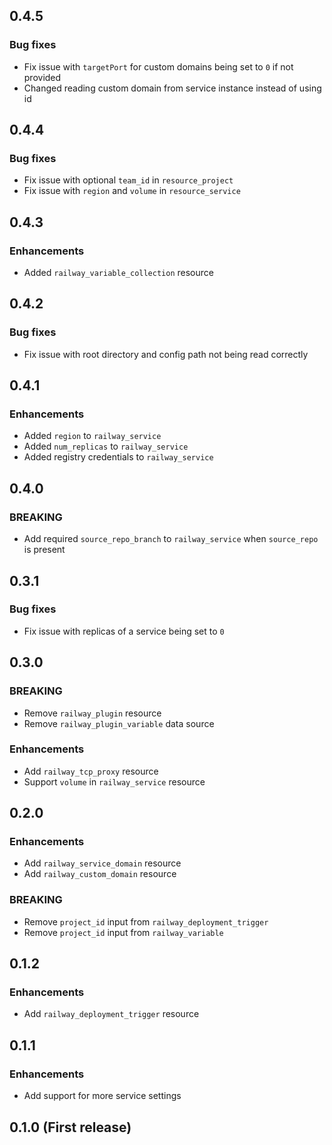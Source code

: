 ## 0.4.5

### Bug fixes
* Fix issue with `targetPort` for custom domains being set to `0` if not provided
* Changed reading custom domain from service instance instead of using id

## 0.4.4

### Bug fixes
* Fix issue with optional `team_id` in `resource_project`
* Fix issue with `region` and `volume` in `resource_service`

## 0.4.3

### Enhancements
* Added `railway_variable_collection` resource

## 0.4.2

### Bug fixes
* Fix issue with root directory and config path not being read correctly

## 0.4.1

### Enhancements
* Added `region` to `railway_service`
* Added `num_replicas` to `railway_service`
* Added registry credentials to `railway_service`

## 0.4.0

### BREAKING
* Add required `source_repo_branch` to `railway_service` when `source_repo` is present

## 0.3.1

### Bug fixes
* Fix issue with replicas of a service being set to `0`

## 0.3.0

### BREAKING
* Remove `railway_plugin` resource
* Remove `railway_plugin_variable` data source

### Enhancements
* Add `railway_tcp_proxy` resource
* Support `volume` in `railway_service` resource

## 0.2.0

### Enhancements
* Add `railway_service_domain` resource
* Add `railway_custom_domain` resource

### BREAKING
* Remove `project_id` input from `railway_deployment_trigger`
* Remove `project_id` input from `railway_variable`

## 0.1.2

### Enhancements
* Add `railway_deployment_trigger` resource

## 0.1.1

### Enhancements
* Add support for more service settings

## 0.1.0 (First release)
